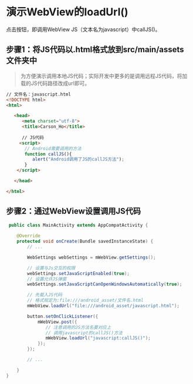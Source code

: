 # 演示WebView的loadUrl()

点击按钮，即调用WebView JS（文本名为javascript）中callJS()。

## 步骤1：将JS代码以.html格式放到src/main/assets文件夹中

> 为方便演示调用本地JS代码；实际开发中更多的是调用远程JS代码，将加载的JS代码路径改成url即可。

```html
// 文件名：javascript.html
<!DOCTYPE html>
<html>

   <head>
      <meta charset="utf-8">
      <title>Carson_Ho</title>
      
      // JS代码
     <script>
       // Android需要调用的方法
       function callJS(){
          alert("Android调用了JS的callJS方法");
       }
    </script>

   </head>

</html>
```

## 步骤2：通过WebView设置调用JS代码
```java
 public class MainActivity extends AppCompatActivity {
 
    @Override
    protected void onCreate(Bundle savedInstanceState) {
        // ...

        WebSettings webSettings = mWebView.getSettings();

        // 设置与Js交互的权限
        webSettings.setJavaScriptEnabled(true);
        // 设置允许JS弹窗
        webSettings.setJavaScriptCanOpenWindowsAutomatically(true);

        // 先载入JS代码
        // 格式规定为:file:///android_asset/文件名.html
        mWebView.loadUrl("file:///android_asset/javascript.html");

        button.setOnClickListener({
            mWebView.post({
               // 注意调用的JS方法名要对应上
               // 调用javascript的callJS()方法
               mWebView.loadUrl("javascript:callJS()");
            });
        });

        // ...

    }
}
```
